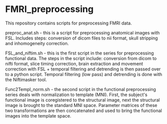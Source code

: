 FMRI_preprocessing
==================

This repository contains scripts for preprocessing FMRI data.

preproc_anat.sh - this is a script for preprocessing anatomical images with FSL. Includes steps: conversion of dicom files to nii format, skull stripping and inhomogeneity correction.

FSL_and_niftim.sh - this is the first script in the series for preprocessing functional data. The steps in the script include: conversion from dicom to nifti format, slice timing correction, brain extraction and movement correction with FSL + temporal filtering and detrending is then passed over to a python script. Temporal filtering (low pass) and detrending is done with the Niftimasker tool. 

Func2Templ_norm.sh - the second script in the functional preprocessing series deals with normalization to template (MNI). First, the subject's functional image is coregistered to the structural image, next the structural image is brought to the standard MNI space. Parameter matrices of these two transformations are then concatenated and used to bring the functional images into the template space. 
